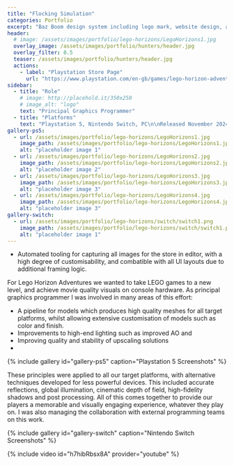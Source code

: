 ```yaml
---
title: "Flocking Simulation"
categories: Portfolio
excerpt: "Baz Boom design system including logo mark, website design, and branding applications."
header:
  # image: /assets/images/portfolio/lego-horizons/LegoHorizons1.jpg
  overlay_image: /assets/images/portfolio/hunters/header.jpg
  overlay_filter: 0.5
  teaser: /assets/images/portfolio/hunters/header.jpg
  actions:
    - label: "Playstation Store Page"
      url: "https://www.playstation.com/en-gb/games/lego-horizon-adventures/"
sidebar:
  - title: "Role"
    # image: http://placehold.it/350x250
    # image_alt: "logo"
    text: "Principal Graphics Programmer"
  - title: "Platforms"
    text: "Playstation 5, Nintendo Switch, PC\n\nReleased November 2024"
gallery-ps5:
  - url: /assets/images/portfolio/lego-horizons/LegoHorizons1.jpg
    image_path: /assets/images/portfolio/lego-horizons/LegoHorizons1.jpg
    alt: "placeholder image 1"
  - url: /assets/images/portfolio/lego-horizons/LegoHorizons2.jpg
    image_path: /assets/images/portfolio/lego-horizons/LegoHorizons2.jpg
    alt: "placeholder image 2"
  - url: /assets/images/portfolio/lego-horizons/LegoHorizons3.jpg
    image_path: /assets/images/portfolio/lego-horizons/LegoHorizons3.jpg
    alt: "placeholder image 3"
  - url: /assets/images/portfolio/lego-horizons/LegoHorizons4.jpg
    image_path: /assets/images/portfolio/lego-horizons/LegoHorizons4.jpg
    alt: "placeholder image 3"
gallery-switch:
  - url: /assets/images/portfolio/lego-horizons/switch/switch1.png
    image_path: /assets/images/portfolio/lego-horizons/switch/switch1.png
    alt: "placeholder image 1"
---
```


* Automated tooling for capturing all images for the store in editor, with a high degree of customisability, and combatible with all UI layouts due to additional framing logic.

For Lego Horizon Adventures we wanted to take LEGO games to a new level, and achieve movie quality visuals on console hardware. As principal graphics programmer I was involved in many areas of this effort:

* A pipeline for models which produces high quality meshes for all target platforms, whilst allowing extensive customisation of models such as color and finish.
* Improvements to high-end lighting such as improved AO and 
* Improving quality and stability of upscaling solutions
* 

{% include gallery id="gallery-ps5" caption="Playstation 5 Screenshots" %}

These principles were applied to all our target platforms, with alternative techniques developed for less powerful devices. This included accurate reflections, global illumination, cinematic depth of field, high-fidelity shadows and post processing. All of this comes together to provide our players a memorable and visually engaging experience, whatever they play on. I was also managing the collaboration with external programming teams on this work. 

{% include gallery id="gallery-switch" caption="Nintendo Switch Screenshots" %}

{% include video id="h7hibRbsx8A" provider="youtube" %}